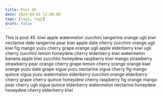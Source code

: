 ```yaml
---
title: Post 45
date: 2024-09-01 12:00:00
tags: [tag1, tag2]
draft: false
---
```

This is post 45.
kiwi
apple
watermelon
zucchini
tangerine
orange
ugli
kiwi
nectarine
date
tangerine
pear
kiwi
apple
date
cherry
zucchini
orange
ugli
kiwi
fig
mango
yuzu
cherry
grape
orange
ugli
apple
elderberry
kiwi
ugli
cherry
zucchini
lemon
honeydew
cherry
elderberry
kiwi
watermelon
banana
apple
kiwi
zucchini
honeydew
raspberry
kiwi
mango
strawberry
strawberry
pear
orange
cherry
grape
lemon
cherry
orange
orange
kiwi
orange
yuzu
date
grape
xigua
yuzu
nectarine
xigua
cherry
fig
mango
quince
xigua
yuzu
watermelon
elderberry
zucchini
orange
elderberry
cherry
grape
cherry
quince
honeydew
cherry
raspberry
fig
orange
mango
pear
cherry
ugli
xigua
quince
elderberry
watermelon
nectarine
honeydew
honeydew
cherry
elderberry
kiwi
